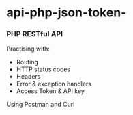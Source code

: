 # api-php-json-token-
<h3>PHP RESTful API</h3>

<p>Practising with:</p>
<ul>
  <li>Routing</li>
  <li>HTTP status codes</li>
  <li>Headers</li>
  <li>Error & exception handlers</li>
  <li>Access Token & API key</li>  
</ul>

<p>Using Postman and Curl</p>
